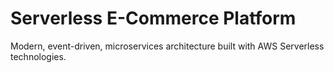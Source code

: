 # Serverless E-Commerce Platform

Modern, event-driven, microservices architecture built with AWS Serverless technologies.

